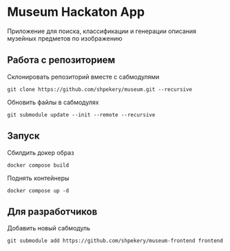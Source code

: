 # Museum Hackaton App

Приложение для поиска, классификации и генерации описания музейных предметов по изображению

## Работа с репозиторием

Склонировать репозиторий вместе с сабмодулями

```shell
git clone https://github.com/shpekery/museum.git --recursive
```

Обновить файлы в сабмодулях

```shell
git submodule update --init --remote --recursive
```

## Запуск

Сбилдить докер образ

```shell
docker compose build
```

Поднять контейнеры

```shell
docker compose up -d
```

## Для разработчиков

Добавить новый сабмодуль

```shell
git submodule add https://github.com/shpekery/museum-frontend frontend
```
